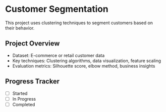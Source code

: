 # Customer Segmentation
This project uses clustering techniques to segment customers based on their behavior.

## Project Overview
- Dataset: E-commerce or retail customer data
- Key techniques: Clustering algorithms, data visualization, feature scaling
- Evaluation metrics: Silhouette score, elbow method, business insights

## Progress Tracker
- [ ] Started
- [ ] In Progress
- [ ] Completed
